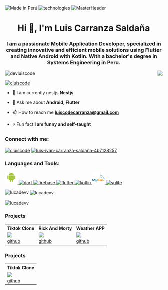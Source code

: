 ![Made in Perú](https://img.shields.io/badge/Hecho%20en-Perú-red.svg)
![technologies](https://img.shields.io/badge/Tecnología-Flutter%20|%20Kotlin-blue.svg)
![MasterHeader](https://assets-global.website-files.com/6344c9cef89d6f2270a38908/6584ce50b417f2b4cfae947a_Mobile%20App%20Developer%20Stats%2C%20Trends%2C%20and%20Forecasts%20for%202024.webp)
<h1 align="center">Hi 👋, I'm Luis Carranza Saldaña</h1>
<h3 align="center">I am a passionate Mobile Application Developer, specialized in creating innovative and efficient mobile solutions using Flutter and Native Android with Kotlin. With a bachelor's degree in Systems Engineering in Peru.</h3>
<img align = "right" atl = "codgin" with="400" src = "https://media1.giphy.com/media/v1.Y2lkPTc5MGI3NjExN21zOXBvdG1rMjV0Zm1hZzJpYjg3NGlycGg3ODQzYXh6OHV6MGdyaSZlcD12MV9pbnRlcm5hbF9naWZfYnlfaWQmY3Q9Zw/wLNuW1tCKRiPmDV5Y4/giphy.gif">

<p align="left"> <img src="https://komarev.com/ghpvc/?username=devluiscode&label=Profile%20views&color=0e75b6&style=flat" alt="devluiscode" /> </p>

<p align="left"> <a href="https://twitter.com/cluiscode" target="blank"><img src="https://img.shields.io/twitter/follow/cluiscode?logo=twitter&style=for-the-badge" alt="cluiscode" /></a> </p>



- 🌱 I am currently nestjs **Nestjs**

- 💬 Ask me about **Android, Flutter**

- 📫 How to reach me **luiscodecarranza@gmail.com**

- ⚡ Fun fact **I am funny and self-taught**

<h3 align="left">Connect with me:</h3>
<p align="left">
<a href="https://twitter.com/cluiscode" target="blank"><img align="center" src="https://raw.githubusercontent.com/rahuldkjain/github-profile-readme-generator/master/src/images/icons/Social/twitter.svg" alt="cluiscode" height="30" width="40" /></a>
<a href="https://linkedin.com/in/luis-ivan-carranza-saldaña-4b7128257" target="blank"><img align="center" src="https://raw.githubusercontent.com/rahuldkjain/github-profile-readme-generator/master/src/images/icons/Social/linked-in-alt.svg" alt="luis-ivan-carranza-saldaña-4b7128257" height="30" width="40" /></a>
</p>

<h3 align="left">Languages and Tools:</h3>
<p align="left"> <a href="https://developer.android.com" target="_blank" rel="noreferrer"> <img src="https://raw.githubusercontent.com/devicons/devicon/master/icons/android/android-original-wordmark.svg" alt="android" width="40" height="40"/> </a> <a href="https://dart.dev" target="_blank" rel="noreferrer"> <img src="https://www.vectorlogo.zone/logos/dartlang/dartlang-icon.svg" alt="dart" width="40" height="40"/> </a> <a href="https://firebase.google.com/" target="_blank" rel="noreferrer"> <img src="https://www.vectorlogo.zone/logos/firebase/firebase-icon.svg" alt="firebase" width="40" height="40"/> </a> <a href="https://flutter.dev" target="_blank" rel="noreferrer"> <img src="https://www.vectorlogo.zone/logos/flutterio/flutterio-icon.svg" alt="flutter" width="40" height="40"/> </a> <a href="https://kotlinlang.org" target="_blank" rel="noreferrer"> <img src="https://www.vectorlogo.zone/logos/kotlinlang/kotlinlang-icon.svg" alt="kotlin" width="40" height="40"/> </a> <a href="https://www.mysql.com/" target="_blank" rel="noreferrer"> <img src="https://raw.githubusercontent.com/devicons/devicon/master/icons/mysql/mysql-original-wordmark.svg" alt="mysql" width="40" height="40"/> </a> <a href="https://www.sqlite.org/" target="_blank" rel="noreferrer"> <img src="https://www.vectorlogo.zone/logos/sqlite/sqlite-icon.svg" alt="sqlite" width="40" height="40"/> </a> </p>

<p><img align="left" src="https://github-readme-stats.vercel.app/api/top-langs?username=lucadevv&show_icons=true&locale=en&layout=compact" alt="lucadevv" /></p>

<p>&nbsp;<img align="center" src="https://github-readme-stats.vercel.app/api?username=lucadevv&show_icons=true&locale=en" alt="lucadevv" /></p>

<p><img align="center" src="https://github-readme-streak-stats.herokuapp.com/?user=lucadevv&" alt="lucadevv" /></p>

<h3 align="left">Projects</h3>
<table>
  <tr>
    <th>Tiktok Clone</th>
    <th>Rick And Morty</th>
    <th>Weather APP</th>
  </tr>
  <tr>
    <td><img src="https://zphhqkbfmmilwzqcmdgu.supabase.co/storage/v1/object/public/profile/tiktokclone.webp" width="400"><br><a href="https://github.com/DevLuiscode/tiktokclone.git">github</a></td>
    <td><img src="https://zphhqkbfmmilwzqcmdgu.supabase.co/storage/v1/object/public/profile/rickandomorty.webp" width="400"><br><a href="https://github.com/DevLuiscode/richandmorty_app.git">github</a></td>
    <td><img src="https://zphhqkbfmmilwzqcmdgu.supabase.co/storage/v1/object/public/profile/weatherapp.webp" width="400"><br><a href="https://github.com/DevLuiscode/weather_app.git">github</a></td>
  </tr>
</table>
<h3 align="left">Projects</h3>
<table>
  <tr>
    <th>Tiktok Clone</th>
  </tr>
  <tr>
    <td><img src="https://zphhqkbfmmilwzqcmdgu.supabase.co/storage/v1/object/public/profile/musicapp_banner.webp" width="400"><br><a href="https://github.com/lucadevv/music_app">github</a></td>
  </tr>
</table>

